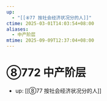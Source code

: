 ```yaml
---
up:
  - "[[⑧77 按社会经济状况分的人]]"
ctime: 2025-03-01T14:03:54+08:00
aliases:
  - 中产阶层
mtime: 2025-09-09T12:37:04+08:00
---
```


# ⑧772 中产阶层

- up: [[⑧77 按社会经济状况分的人]]
